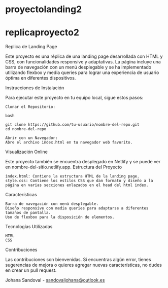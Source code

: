 # proyectolanding2
# replicaproyecto2

Replica de Landing Page

Este proyecto es una réplica de una landing page desarrollada con HTML y CSS, con funcionalidades responsive y adaptativas. La página incluye una barra de navegación con un menú desplegable y se ha implementado utilizando flexbox y media queries para lograr una experiencia de usuario óptima en diferentes dispositivos.

Instrucciones de Instalación

Para ejecutar este proyecto en tu equipo local, sigue estos pasos:

    Clonar el Repositorio:

    bash

    git clone https://github.com/tu-usuario/nombre-del-repo.git
    cd nombre-del-repo

    Abrir con un Navegador:
    Abre el archivo index.html en tu navegador web favorito.

Visualización Online

Este proyecto también se encuentra desplegado en Netlify y se puede ver en nombre-del-sitio.netlify.app.
Estructura del Proyecto

    index.html: Contiene la estructura HTML de la landing page.
    style.css: Contiene los estilos CSS que dan formato y diseño a la página en varias secciones enlazados en el head del html index.

Características

    Barra de navegación con menú desplegable.
    Diseño responsive con media queries para adaptarse a diferentes tamaños de pantalla.
    Uso de flexbox para la disposición de elementos.

Tecnologías Utilizadas

    HTML
    CSS

Contribuciones

Las contribuciones son bienvenidas. Si encuentras algún error, tienes sugerencias de mejora o quieres agregar nuevas características, no dudes en crear un pull request.

Johana Sandoval - sandovaljohana@outlook.es
